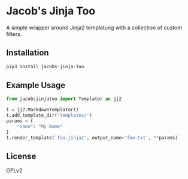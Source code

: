 # Jacob's Jinja Too

A simple wrapper around Jinja2 templatung with a collection of custom filters.

## Installation

```sh
pip3 install jacobs-jinja-Too
```

## Example Usage

```python
from jacobsjinjatoo import Templator as jj2

t = jj2.MarkdownTemplator()
t.add_template_dir('templates/')
params = {
    "name": "My Name"
}
t.render_template('foo.jinja2', output_name='foo.txt', **params)
```

## License 

GPLv2
